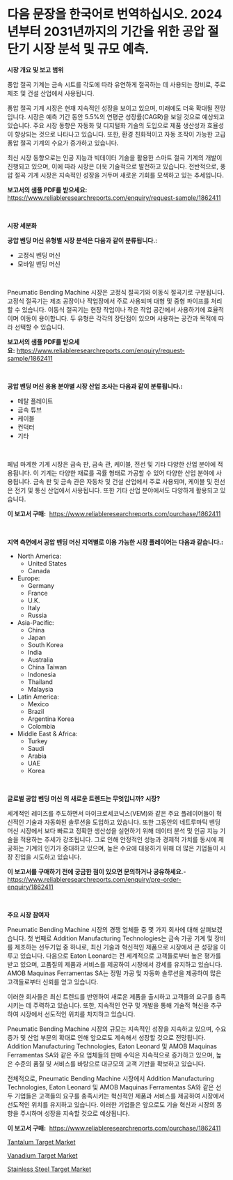 <p><h1>다음 문장을 한국어로 번역하십시오. 2024년부터 2031년까지의 기간을 위한 공압 절단기 시장 분석 및 규모 예측.</h1></p><p><strong>시장 개요 및 보고 범위</strong></p>
<p><p>풍압 절곡 기계는 금속 시트를 각도에 따라 유연하게 절곡하는 데 사용되는 장비로, 주로 제조 및 건설 산업에서 사용됩니다. </p><p>풍압 절곡 기계 시장은 현재 지속적인 성장을 보이고 있으며, 미래에도 더욱 확대될 전망입니다. 시장은 예측 기간 동안 5.5%의 연평균 성장률(CAGR)을 보일 것으로 예상되고 있습니다. 주요 시장 동향은 자동화 및 디지털화 기술의 도입으로 제품 생산성과 효율성이 향상되는 것으로 나타나고 있습니다. 또한, 환경 친화적이고 자동 조작이 가능한 고급 풍압 절곡 기계의 수요가 증가하고 있습니다. </p><p>최신 시장 동향으로는 인공 지능과 빅데이터 기술을 활용한 스마트 절곡 기계의 개발이 진행되고 있으며, 이에 따라 시장은 더욱 기술적으로 발전하고 있습니다. 전반적으로, 풍압 절곡 기계 시장은 지속적인 성장을 거두며 새로운 기회를 모색하고 있는 추세입니다.</p></p>
<p><strong>보고서의 샘플 PDF를 받으세요:</strong> <a href="https://www.reliableresearchreports.com/enquiry/request-sample/1862411">https://www.reliableresearchreports.com/enquiry/request-sample/1862411</a></p>
<p>&nbsp;</p>
<p><strong>시장 세분화</strong></p>
<p><strong>공압 벤딩 머신 유형별 시장 분석은 다음과 같이 분류됩니다.:</strong></p>
<p><ul><li>고정식 벤딩 머신</li><li>모바일 벤딩 머신</li></ul></p>
<p>&nbsp;</p>
<p><p>Pneumatic Bending Machine 시장은 고정식 절곡기와 이동식 절곡기로 구분됩니다. 고정식 절곡기는 제조 공장이나 작업장에서 주로 사용되며 대형 및 중형 파이프를 처리할 수 있습니다. 이동식 절곡기는 현장 작업이나 작은 작업 공간에서 사용하기에 효율적이며 이동이 용이합니다. 두 유형은 각각의 장단점이 있으며 사용하는 공간과 목적에 따라 선택할 수 있습니다.</p></p>
<p><strong>보고서의 샘플 PDF를 받으세요:</strong>&nbsp;<a href="https://www.reliableresearchreports.com/enquiry/request-sample/1862411">https://www.reliableresearchreports.com/enquiry/request-sample/1862411</a></p>
<p>&nbsp;</p>
<p><strong> 공압 벤딩 머신 응용 분야별 시장 산업 조사는 다음과 같이 분류됩니다.:</strong></p>
<p><ul><li>메탈 플레이트</li><li>금속 튜브</li><li>케이블</li><li>컨덕터</li><li>기타</li></ul></p>
<p>&nbsp;</p>
<p><p>페넘 마계한 기계 시장은 금속 판, 금속 관, 케이블, 전선 및 기타 다양한 산업 분야에 적용됩니다. 이 기계는 다양한 재료를 곡률 형태로 가공할 수 있어 다양한 산업 분야에 사용됩니다. 금속 판 및 금속 관은 자동차 및 건설 산업에서 주로 사용되며, 케이블 및 전선은 전기 및 통신 산업에서 사용됩니다. 또한 기타 산업 분야에서도 다양하게 활용되고 있습니다.</p></p>
<p><strong>이 보고서 구매:</strong>&nbsp; <a href="https://www.reliableresearchreports.com/purchase/1862411">https://www.reliableresearchreports.com/purchase/1862411</a></p>
<p>&nbsp;</p>
<p><strong>지역 측면에서 공압 벤딩 머신 지역별로 이용 가능한 시장 플레이어는 다음과 같습니다.:</strong></p>
<p><ul>
    <li>
        North America:
        <ul>
            <li>United States</li>
            <li>Canada</li>
        </ul>
    </li>
    <li>
        Europe:
        <ul>
            <li>Germany</li>
            <li>France</li>
            <li>U.K.</li>
            <li>Italy</li>
            <li>Russia</li>
        </ul>
    </li>
    <li>
        Asia-Pacific:
        <ul>
            <li>China</li>
            <li>Japan</li>
            <li>South Korea</li>
            <li>India</li>
            <li>Australia</li>
            <li>China Taiwan</li>
            <li>Indonesia</li>
            <li>Thailand</li>
            <li>Malaysia</li>
        </ul>
    </li>
    <li>
        Latin America:
        <ul>
            <li>Mexico</li>
            <li>Brazil</li>
            <li>Argentina Korea</li>
            <li>Colombia</li>
        </ul>
    </li>
    <li>
        Middle East & Africa:
        <ul>
            <li>Turkey</li>
            <li>Saudi</li>
            <li>Arabia</li>
            <li>UAE</li>
            <li>Korea</li>
        </ul>
    </li>
    </ul></p>
<p>&nbsp;</p>
<p><strong>글로벌 공압 벤딩 머신 의 새로운 트렌드는 무엇입니까? 시장?</strong></p>
<p><p>세계적인 레미즈를 주도하면서 마이크로세코닉스(VEM)와 같은 주요 플레이어들이 혁신적인 기술과 자동화된 솔루션을 도입하고 있습니다. 또한 그동안의 네트루마틱 벤딩 머신 시장에서 보다 빠르고 정확한 생산성을 실현하기 위해 데이터 분석 및 인공 지능 기술을 적용하는 추세가 강조됩니다. 그로 인해 안정적인 성능과 경제적 가치를 동시에 제공하는 기계의 인기가 증대하고 있으며, 높은 수요에 대응하기 위해 더 많은 기업들이 시장 진입을 시도하고 있습니다.</p></p>
<p><strong>이 보고서를 구매하기 전에 궁금한 점이 있으면 문의하거나 공유하세요.</strong>- <a href="https://www.reliableresearchreports.com/enquiry/pre-order-enquiry/1862411">https://www.reliableresearchreports.com/enquiry/pre-order-enquiry/1862411</a></p>
<p>&nbsp;</p>
<p><strong>주요 시장 참여자</strong></p>
<p><p>Pneumatic Bending Machine 시장의 경쟁 업체들 중 몇 가지 회사에 대해 살펴보겠습니다. 첫 번째로 Addition Manufacturing Technologies는 금속 가공 기계 및 장비를 제조하는 선두기업 중 하나로, 최신 기술과 혁신적인 제품으로 시장에서 큰 성장을 이루고 있습니다. 다음으로 Eaton Leonard는 전 세계적으로 고객들로부터 높은 평가를 받고 있으며, 고품질의 제품과 서비스를 제공하여 시장에서 강세를 유지하고 있습니다. AMOB Maquinas Ferramentas SA는 정밀 가공 및 자동화 솔루션을 제공하여 많은 고객들로부터 신뢰를 얻고 있습니다.</p><p>이러한 회사들은 최신 트렌드를 반영하여 새로운 제품을 출시하고 고객들의 요구를 충족시키는 데 주력하고 있습니다. 또한, 지속적인 연구 및 개발을 통해 기술적 혁신을 추구하여 시장에서 선도적인 위치를 차지하고 있습니다.</p><p>Pneumatic Bending Machine 시장의 규모는 지속적인 성장을 지속하고 있으며, 수요 증가 및 산업 부문의 확대로 인해 앞으로도 계속해서 성장할 것으로 전망됩니다. Addition Manufacturing Technologies, Eaton Leonard 및 AMOB Maquinas Ferramentas SA와 같은 주요 업체들의 판매 수익은 지속적으로 증가하고 있으며, 높은 수준의 품질 및 서비스를 바탕으로 대규모의 고객 기반을 확보하고 있습니다.</p><p>전체적으로, Pneumatic Bending Machine 시장에서 Addition Manufacturing Technologies, Eaton Leonard 및 AMOB Maquinas Ferramentas SA와 같은 선두 기업들은 고객들의 요구를 충족시키는 혁신적인 제품과 서비스를 제공하여 시장에서 선도적인 위치를 유지하고 있습니다. 이러한 기업들은 앞으로도 기술 혁신과 시장의 동향을 주시하며 성장을 지속할 것으로 예상됩니다.</p></p>
<p><strong>이 보고서 구매:</strong>&nbsp;&nbsp;<a href="https://www.reliableresearchreports.com/purchase/1862411">https://www.reliableresearchreports.com/purchase/1862411</a></p>
<p><p><a href="https://github.com/timeliteaut/Market-Research-Report-List-1/blob/main/tantalum-target-market.md">Tantalum Target Market</a></p><p><a href="https://github.com/seekum/Market-Research-Report-List-1/blob/main/vanadium-target-market.md">Vanadium Target Market</a></p><p><a href="https://github.com/bobicer/Market-Research-Report-List-2/blob/main/stainless-steel-target-market.md">Stainless Steel Target Market</a></p></p>
